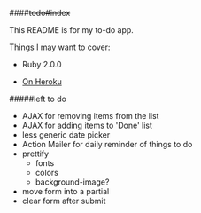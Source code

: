 ####~~todo#index~~

This README is for my to-do app.

Things I may want to cover:

* Ruby 2.0.0

* [On Heroku](http://arcane-ridge-2246.herokuapp.com/)

#####left to do

* AJAX for removing items from the list
* AJAX for adding items to 'Done' list
* less generic date picker
* Action Mailer for daily reminder of things to do
* prettify
	* fonts
	* colors
	* background-image?
* move form into a partial
* clear form after submit
